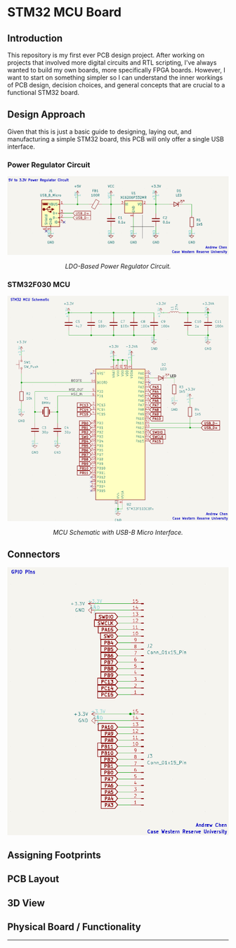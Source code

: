 # STM32 MCU Board

## Introduction
This repository is my first ever PCB design project. After working on projects that involved more digital circuits and RTL scripting, I've always wanted to build my own boards, more specifically FPGA boards. However, I want to start on something simpler so I can understand the inner workings of PCB design, decision choices, and general concepts that are crucial to a functional STM32 board.

## Design Approach
Given that this is just a basic guide to designing, laying out, and manufacturing a simple STM32 board, this PCB will only offer a single USB interface.

### Power Regulator Circuit
<p align="center">
    <img width="800px" src="./Images/LDOSchematic.png" />
</p>
<p align="center">
    <em> LDO-Based Power Regulator Circuit.</em>
</p>


### STM32F030 MCU
<p align="center">
    <img width="800px" src="./Images/STM32MCUSchematic.png" />
</p>
<p align="center">
    <em>MCU Schematic with USB-B Micro Interface.</em>
</p>

## Connectors

<p align="center">
  <img width="600px" src="./Images/Connector.png" />
</p>

## Assigning Footprints

## PCB Layout

## 3D View

## Physical Board / Functionality
---
